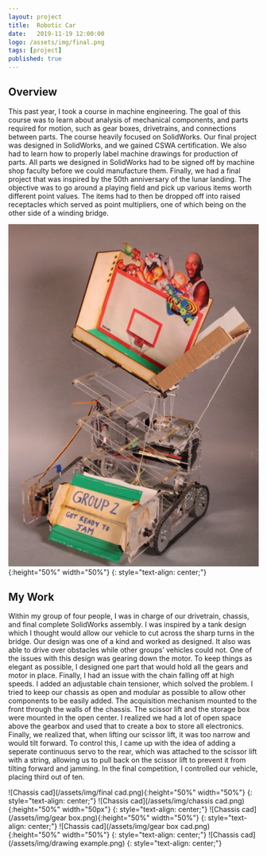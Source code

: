 ```yaml
---
layout: project
title:  Robotic Car
date:   2019-11-19 12:00:00
logo: /assets/img/final.png
tags: [project]
published: true
---
```


## Overview
This past year, I took a course in machine engineering. The goal of this course was to learn about analysis of mechanical components, and parts required for motion, such as gear boxes, drivetrains, and connections between parts. The course heavily focused on SolidWorks. Our final project was designed in SolidWorks, and we gained CSWA certification. We also had to learn how to properly label machine drawings for production of parts. All parts we designed in SolidWorks had to be signed off by machine shop faculty before we could manufacture them. Finally, we had a final project that was inspired by the 50th anniversary of the lunar landing. The objective was to go around a playing field and pick up various items worth different point values. The items had to then be dropped off into raised receptacles which served as point multipliers, one of which being on the other side of a winding bridge. 
    
![Chassis cad](/assets/img/final.png){:height="50%" width="50%"}
{: style="text-align: center;"}
    
## My Work
Within my group of four people, I was in charge of our drivetrain, chassis, and final complete SolidWorks assembly. I was inspired by a tank design which I thought would allow our vehicle to cut across the sharp turns in the bridge. Our design was one of a kind and worked as designed. It also was able to drive over obstacles while other groups’ vehicles could not. One of the issues with this design was gearing down the motor. To keep things as elegant as possible, I designed one part that would hold all the gears and motor in place. Finally, I had an issue with the chain falling off at high speeds. I added an adjustable chain tensioner, which solved the problem. I tried to keep our chassis as open and modular as possible to allow other components to be easily added. The acquisition mechanism mounted to the front through the walls of the chassis. The scissor lift and the storage box were mounted in the open center. I realized we had a lot of open space above the gearbox and used that to create a box to store all electronics. Finally, we realized that, when lifting our scissor lift, it was too narrow and would tilt forward. To control this, I came up with the idea of adding a seperate continuous servo to the rear, which was attached to the scissor lift with a string, allowing us to pull back on the scissor lift to prevent it from tilting forward and jamming. In the final competition, I controlled our vehicle, placing third out of ten. 

![Chassis cad](/assets/img/final cad.png){:height="50%" width="50%"}
{: style="text-align: center;"}
![Chassis cad](/assets/img/chassis cad.png){:height="50%" width="50px"}
{: style="text-align: center;"}
![Chassis cad](/assets/img/gear box.png){:height="50%" width="50%"}
{: style="text-align: center;"}
![Chassis cad](/assets/img/gear box cad.png){:height="50%" width="50%"}
{: style="text-align: center;"}
![Chassis cad](/assets/img/drawing example.png)
{: style="text-align: center;"}
